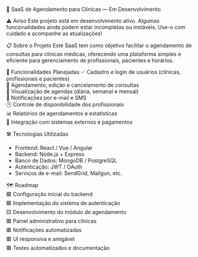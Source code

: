 🏥 SaaS de Agendamento para Clínicas — Em Desenvolvimento

⚠️ Aviso
Este projeto está em desenvolvimento ativo. Algumas funcionalidades ainda podem estar incompletas ou instáveis. Use-o com cuidado e acompanhe as atualizações!

📋 Sobre o Projeto
Este SaaS tem como objetivo facilitar o agendamento de consultas para clínicas médicas, oferecendo uma plataforma simples e eficiente para gerenciamento de profissionais, pacientes e horários.

🚀 Funcionalidades Planejadas
✅ Cadastro e login de usuários (clínicas, profissionais e pacientes)  
🔄 Agendamento, edição e cancelamento de consultas  
📅 Visualização de agendas (diária, semanal e mensal)  
🔔 Notificações por e-mail e SMS  
🕒 Controle de disponibilidade dos profissionais  
📊 Relatórios de agendamentos e estatísticas  
🔗 Integração com sistemas externos e pagamentos  


🛠️ Tecnologias Utilizadas
* Frontend: React / Vue / Angular
* Backend: Node.js + Express
* Banco de Dados: MongoDB / PostgreSQL
* Autenticação: JWT / OAuth
* Serviços de e-mail: SendGrid, Mailgun, etc.


🗺️ Roadmap  
🟩 Configuração inicial do backend  
🟩 Implementação do sistema de autenticação  
🟨 Desenvolvimento do módulo de agendamento  
🟥 Painel administrativo para clínicas  
🟥 Notificações automatizadas  
🟥 UI responsiva e amigável  
🟥 Testes automatizados e documentação  



